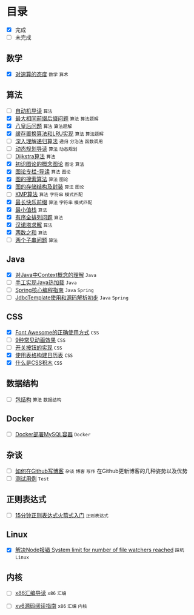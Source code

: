 # 目录

- [x] 完成
- [ ] 未完成

## 数学

- [x] [对速算的态度](articles/attitude-to-quick-calculation/) `数学`  `算术`   

## 算法

- [ ] [自动机导读](articles/automation-theory-guide/) `算法`   
- [x] [最大相同前缀后缀问题](articles/classical-algorithm-maximum-same-prefix-suffix/) `算法`  `算法题解`   
- [x] [八皇后问题](articles/classical-algorithm-n-queens/) `算法`  `算法题解`   
- [x] [缓存置换算法和LRU实现](articles/classical-algotithm-for-cache-replacement/) `算法`  `算法题解`   
- [ ] [深入理解递归算法](articles/deep-understanding-of-recursion/) `递归`  `分治法`  `函数调用`   
- [ ] [动态规划导读](articles/dynamic-program-guide/) `算法`  `动态规划`   
- [ ] [Dijkstra算法](articles/graph-theory-dijkstra-algorithm/) `算法`   
- [x] [初识图论的概念图论](articles/graph-theory-first-learn-and-concepts/) `图论`  `算法`   
- [x] [图论专栏-导读](articles/graph-theory-guide/) `算法`  `图论`   
- [x] [图的搜索算法](articles/graph-theory-search/) `算法`  `图论`   
- [x] [图的存储结构及封装](articles/graph-theory-storage-structure/) `算法`  `图论`   
- [ ] [KMP算法](articles/kmp-algorithm/) `算法`  `字符串`  `模式匹配`   
- [x] [最长快乐前缀](articles/question-longest-happy-prefix/) `算法`  `字符串`  `模式匹配`   
- [x] [最小值栈](articles/question-min-num-of-stack/) `算法`   
- [x] [有序全排列问题](articles/question-next-permutation/) `算法`   
- [x] [汉诺塔求解](articles/question-recursion-hanoi/) `算法`   
- [x] [两数之和](articles/question-sum-of-two-numbers/) `算法`   
- [ ] [两个子串问题](articles/question-two-substrings/) `算法`   

## Java

- [x] [对Java中Context概念的理解](articles/context-concept-in-java/) `Java`   
- [ ] [手工实现Java热加载](articles/java-hot-swap-mechanism/) `Java`   
- [ ] [Spring核心编程指南](articles/spring-learn-core/) `Java`  `Spring`   
- [ ] [JdbcTemplate使用和源码解析初步](articles/spring-learn-jebctemplate-src/) `Java`  `Spring`   

## CSS

- [x] [Font Awesome的正确使用方式](articles/css-building-blocks/correct-use-of-fa/) `CSS`   
- [ ] [9种常见动画效果](articles/css-building-blocks/nine-normal-animate/) `CSS`   
- [ ] [开关按钮的实现](articles/css-building-blocks/switch-button/) `CSS`   
- [x] [使用表格构建日历表](articles/css-building-blocks/table-based-calendar/) `CSS`   
- [x] [什么是CSS积木](articles/css-building-blocks/what-is-this/) `CSS`   

## 数据结构

- [ ] [包结构](articles/data-structure-bag/) `算法`  `数据结构`   

## Docker

- [ ] [Docker部署MySQL容器](articles/deploy-mysql-in-docker/) `Docker`   

## 杂谈

- [ ] [如何在Github写博客](articles/how-to-blog-in-github/) `杂谈`  `博客`  `写作`   在Github更新博客的几种姿势以及优势
- [ ] [测试用例](articles/test/) `Test`   

## 正则表达式

- [ ] [15分钟正则表达式火箭式入门](articles/regular-expression-in-15-minutes/) `正则表达式`   

## Linux

- [x] [解决Node报错 System limit for number of file watchers reached](articles/solution-for-kde-node-watch-limit-error/) `踩坑`  `Linux`   

## 内核

- [ ] [x86汇编导读](articles/x86-assembly-guide/) `x86`  `汇编`   
- [ ] [xv6源码阅读指南](articles/xv6-source-read-guide/) `x86`  `汇编`  `内核`   

